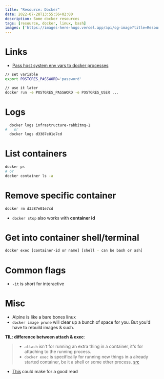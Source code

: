 ```yaml
---
title: "Resource: Docker"
date: 2022-07-28T13:55:56+02:00
description: Some docker resources
tags: [resource, docker, linux, bash]
images: ['https://images-here-hugo.vercel.app/api/og-image?title=Resource%3A%20Docker']
---
```


# Links
- [Pass host system env vars to docker processes](https://www.howtogeek.com/devops/how-to-pass-environment-variables-to-docker-containers)

```bash
// set variable
export POSTGRES_PASSWORD='password'

// use it later
docker run -e POSTGRES_PASSWORD -e POSTGRES_USER ...
 ```

# Logs
```bash
  docker logs infrastructure-rabbitmq-1
#   or
  docker logs d3387e01e7cd
```

# List containers
```bash
docker ps
# or
docker container ls -a
```

# Remove specific container
```bash
docker rm d3387e01e7cd
```
- `docker stop` also works with **container id**

# Get into container shell/terminal
```bash
docker exec [container-id or name] [shell - can be bash or ash]
```

# Common flags

- `-it` is short for interactive

# Misc
- Alpine is like a bare bones linux
- `docker image prune` will clear up a bunch of space for you. But you'd have to rebuild images & such.

**TIL: difference between attach & exec**:
> - `attach` isn't for running an extra thing in a container, it's for attaching to the running process.
> - `docker exec` is specifically for running new things in a already started container, be it a shell or some other process.
> [src](https://stackoverflow.com/questions/30960686/difference-between-docker-attach-and-docker-exec)

- [This](https://iximiuz.com/en/posts/containers-101-attach-vs-exec/) could make for a good read
